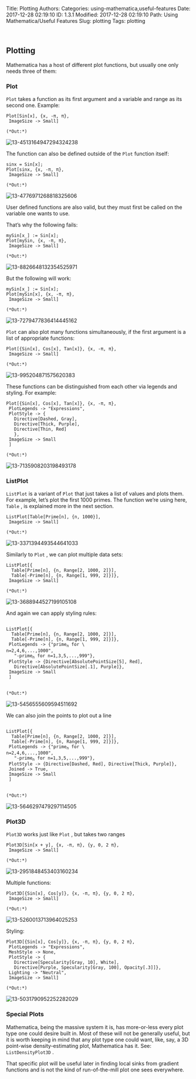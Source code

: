 Title: Plotting
Authors: 
Categories: using-mathematica,useful-features
Date: 2017-12-28 02:19:10
ID: 1.3.1
Modified: 2017-12-28 02:19:10
Path: Using Mathematica/Useful Features
Slug: plotting
Tags: plotting

<a id="plotting" style="width:0;height:0;margin:0;padding:0;">&zwnj;</a>

## Plotting

Mathematica has a host of different plot functions, but usually one only needs three of them:

### Plot

```Plot```  takes a function as its first argument and a variable and range as its second one. Example:

	Plot[Sin[x], {x, -π, π},
	 ImageSize -> Small]

	(*Out:*)
	
![13-4513164947294324238]({filename}/img/13-4513164947294324238.png)

The function can also be defined outside of the  ```Plot```  function itself:

	sinx = Sin[x];
	Plot[sinx, {x, -π, π},
	 ImageSize -> Small]

	(*Out:*)
	
![13-4776971268818325606]({filename}/img/13-4776971268818325606.png)

User defined functions are also valid, but they must first be called on the variable one wants to use.

That’s why the following fails:

	mySin[x_] := Sin[x];
	Plot[mySin, {x, -π, π},
	 ImageSize -> Small]

	(*Out:*)
	
![13-8826648132354525971]({filename}/img/13-8826648132354525971.png)

But the following will work:

	mySin[x_] := Sin[x];
	Plot[mySin[x], {x, -π, π},
	 ImageSize -> Small]

	(*Out:*)
	
![13-7279477836414445162]({filename}/img/13-7279477836414445162.png)

```Plot```  can also plot many functions simultaneously, if the first argument is a list of appropriate functions:

	Plot[{Sin[x], Cos[x], Tan[x]}, {x, -π, π},
	 ImageSize -> Small]

	(*Out:*)
	
![13-995204871575620383]({filename}/img/13-995204871575620383.png)

These functions can be distinguished from each other via legends and styling. For example:

	Plot[{Sin[x], Cos[x], Tan[x]}, {x, -π, π},
	 PlotLegends -> "Expressions",
	 PlotStyle -> {
	   Directive[Dashed, Gray],
	   Directive[Thick, Purple],
	   Directive[Thin, Red]
	   },
	 ImageSize -> Small
	 ]

	(*Out:*)
	
![13-7135908203198493178]({filename}/img/13-7135908203198493178.png)

### ListPlot

```ListPlot```  is a variant of  ```Plot```  that just takes a list of values and plots them. For example, let’s plot the first 1000 primes. The function we’re using here,  ```Table``` , is explained more in the next section.

	ListPlot[Table[Prime[n], {n, 1000}],
	 ImageSize -> Small]

	(*Out:*)
	
![13-3371394493544641033]({filename}/img/13-3371394493544641033.png)

Similarly to  ```Plot``` , we can plot multiple data sets:

	ListPlot[{
	  Table[Prime[n], {n, Range[2, 1000, 2]}],
	  Table[-Prime[n], {n, Range[1, 999, 2]}]},
	 ImageSize -> Small]

	(*Out:*)
	
![13-3688944527199105108]({filename}/img/13-3688944527199105108.png)

And again we can apply styling rules:

<pre >
<code>
ListPlot[{
  Table[Prime[n], {n, Range[2, 1000, 2]}],
  Table[-Prime[n], {n, Range[1, 999, 2]}]},
 PlotLegends -> {"prime<sub>n</sub> for \
n=2,4,6,...,1000",
   "-prime<sub>n</sub> for n=1,3,5,...,999"},
 PlotStyle -> {Directive[AbsolutePointSize[5], Red], 
   Directive[AbsolutePointSize[.1], Purple]},
 ImageSize -> Small
 ]
</code>
</pre>

	(*Out:*)
	
![13-5456555609594511692]({filename}/img/13-5456555609594511692.png)

We can also join the points to plot out a line

<pre >
<code>
ListPlot[{
  Table[Prime[n], {n, Range[2, 1000, 2]}],
  Table[-Prime[n], {n, Range[1, 999, 2]}]},
 PlotLegends -> {"prime<sub>n</sub> for \
n=2,4,6,...,1000",
   "-prime<sub>n</sub> for n=1,3,5,...,999"},
 PlotStyle -> {Directive[Dashed, Red], Directive[Thick, Purple]},
 Joined -> True,
 ImageSize -> Small
 ]
</code>
</pre>

	(*Out:*)
	
![13-5646297479297114505]({filename}/img/13-5646297479297114505.png)

### Plot3D

```Plot3D```  works just like  ```Plot``` , but takes two ranges

	Plot3D[Sin[x + y], {x, -π, π}, {y, 0, 2 π},
	 ImageSize -> Small]

	(*Out:*)
	
![13-2951848453403160234]({filename}/img/13-2951848453403160234.png)

Multiple functions:

	Plot3D[{Sin[x], Cos[y]}, {x, -π, π}, {y, 0, 2 π},
	 ImageSize -> Small]

	(*Out:*)
	
![13-5260013713964025253]({filename}/img/13-5260013713964025253.png)

Styling:

	Plot3D[{Sin[x], Cos[y]}, {x, -π, π}, {y, 0, 2 π},
	 PlotLegends -> "Expressions",
	 MeshStyle -> None,
	 PlotStyle -> {
	   Directive[Specularity[Gray, 10], White],
	   Directive[Purple, Specularity[Gray, 100], Opacity[.3]]},
	 Lighting -> "Neutral",
	 ImageSize -> Small]

	(*Out:*)
	
![13-5031790952252282029]({filename}/img/13-5031790952252282029.png)

### Special Plots

Mathematica, being the massive system it is, has more-or-less every plot type one could desire built in. Most of these will not be generally useful, but it is worth keeping in mind that any plot type one could want, like, say, a 3D point-wise density-estimating plot, Mathematica has it. See:  ```ListDensityPlot3D``` .

That specific plot will be useful later in finding local sinks from gradient functions and is not the kind of run-of-the-mill plot one sees everywhere.